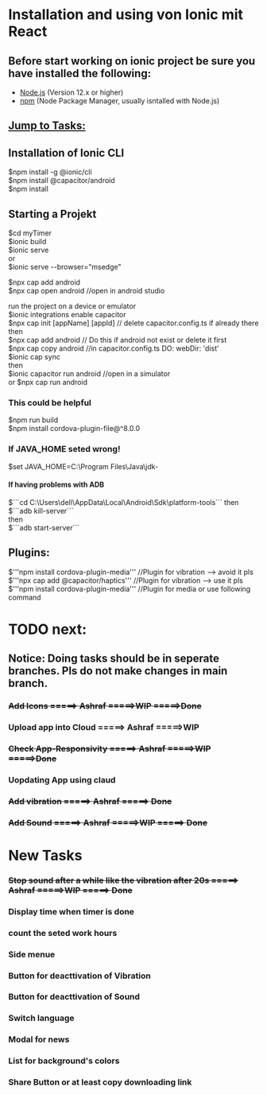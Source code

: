 # Installation and using von Ionic mit React  

## Before start working on ionic project be sure you have installed the following:  
- [Node.js](https://nodejs.org/) (Version 12.x or higher)  
- [npm](https://www.npmjs.com/) (Node Package Manager, usually isntalled with Node.js)  

## [Jump to Tasks:](#tasks) 

## Installation of Ionic CLI  
$npm install -g @ionic/cli  
$npm install @capacitor/android  
$npm install  

## Starting a Projekt  
$cd myTimer  
$ionic build  
$ionic serve  
or  
$ionic serve --browser="msedge"  

$npx cap add android  
$npx cap open android           //open in android studio  


run the project on a device or emulator  
$ionic integrations enable capacitor  
$npx cap init [appName] [appId]  // delete capacitor.config.ts if already there  
then  
$npx cap add android            // Do this if android not exist or delete it first  
$npx cap copy android           //in capacitor.config.ts DO: webDir: 'dist'  
$ionic cap sync  
then  
$ionic capacitor run android    //open in a simulator  
or 
$npx cap run android  

### This could be helpful  
$npm run build  
$npm install cordova-plugin-file@^8.0.0  

### If JAVA_HOME seted wrong!  
$set JAVA_HOME=C:\Program Files\Java\jdk-<version>  

#### If having problems with ADB  
$´´´cd C:\Users\dell\AppData\Local\Android\Sdk\platform-tools´´´ 
then  
$´´´adb kill-server´´´  
then  
$´´´adb start-server´´´  


## Plugins:
$'''npm install cordova-plugin-media'''        //Plugin for vibration --> avoid it pls  
$'''npx cap add @capacitor/haptics'''        //Plugin for vibration --> use it pls  
$'''npm install cordova-plugin-media'''        //Plugin for media or use following command  


<a id="tasks"></a> 
# TODO next:  

## Notice: Doing tasks should be in seperate branches. Pls do not make changes in main branch.  

### ~~Add Icons                 =====> Ashraf       =====>WIP =====>Done~~  
### Upload app into Cloud       =====> Ashraf       =====>WIP  
### ~~Check App-Responsivity      =====> Ashraf       =====>WIP =====>Done~~  
### Uopdating App using claud  
### ~~Add vibration               =====> Ashraf     =====> Done~~  
### ~~Add Sound                   =====> Ashraf     =====>WIP =====> Done~~  


# New Tasks
### ~~Stop sound after a while like the vibration after 20s  =====> Ashraf     =====>WIP =====> Done~~  
### Display time when timer is done  
### count the seted work hours  
### Side menue  
### Button for deacttivation of Vibration  
### Button for deacttivation of Sound  
### Switch language  
### Modal for news  
### List for background's colors  
### Share Button or at least copy downloading link  


